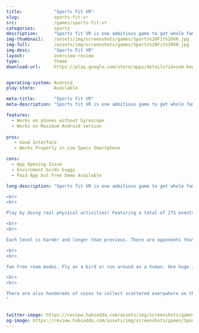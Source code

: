 ```yaml
---
title:            "Sports Fit VR"
slug:             sports-fit-vr
src:              /games/sports-fit-vr
categories:       sports
description:      "Sports fit VR is one ambitious game to get whole family to exercise the fun way!"
img-thumbnail:    /assets/img/screenshots/games/Sports%20Fit%20VR.jpg
img-full:         /assets/img/screenshots/games/Sports%20Fit%20VR.jpg
img-desc:         "Sports Fit VR"
layout:           overview-review
type:             theme
download-url:     https://play.google.com/store/apps/details?id=com.beg.sportsfitvr


operating-system: Android
play-store:       Available

meta-title:       "Sports Fit VR"
meta-description: "Sports fit VR is one ambitious game to get whole family to exercise the fun way!"

features:
  - Works on phones without Gyroscope
  - Works on Maximum Android version 
  
pros:
   - Good Interface
   - Works Properly in Low Specs Smartphone

cons:
  - App Opening Issue
  - Enviroment birds buggy
  - Paid App but Free Demo Available

long-description: "Sports fit VR is one ambitious game to get whole family to exercise the fun way!

<br>
<br>

Play by doing real physical activities! Featuring a total of 275 events to complete. Running races, races with hurdles, sprints, jumps, squats, push-ups, pull-ups, sit-ups and a flying mode. These will be enough to get your body in shape.

<br>
<br>

Each level is harder and longer than previous. There are opponents that you must compete against. All of these have 3 difficulty modes, so if you feel the game is easy, you can always try a harder mode.

<br>
<br>

Two Free roam modes. Fly as a bird or run around as a human. One huge island to explore, once you completed your exercises. Crossing the whole map will take you more than 20 min of non-stop running. Unique areas of map with their own features.

<br>
<br>

There are also hundereds of coins to collect scattered everywhere on the island. Waiting to be collected. Many butterflies to chase and catch.
"


twitter-image: https://review.hubsadda.com/assets/img/screenshots/games/Sports%20Fit%20VR.jpg
og-image: https://review.hubsadda.com/assets/img/screenshots/games/Sports%20Fit%20VR.jpg
---
```

